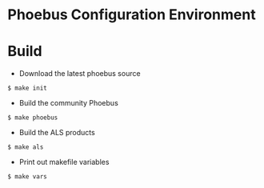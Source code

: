 Phoebus Configuration Environment
===




# Build

* Download the latest phoebus source
```
$ make init
```

* Build the community Phoebus
```
$ make phoebus
```

* Build the ALS products 
```
$ make als
```

* Print out makefile variables
```
$ make vars
```


